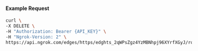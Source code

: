 <!-- Code generated for API Clients. DO NOT EDIT. -->

#### Example Request

```bash
curl \
-X DELETE \
-H "Authorization: Bearer {API_KEY}" \
-H "Ngrok-Version: 2" \
https://api.ngrok.com/edges/https/edghts_2qWPsZgz4YzMBNhpj96XYrfXGyJ/routes/edghtsrt_2qWPsaHt8k5GVCsEMJj5CODamW0/response_headers
```
